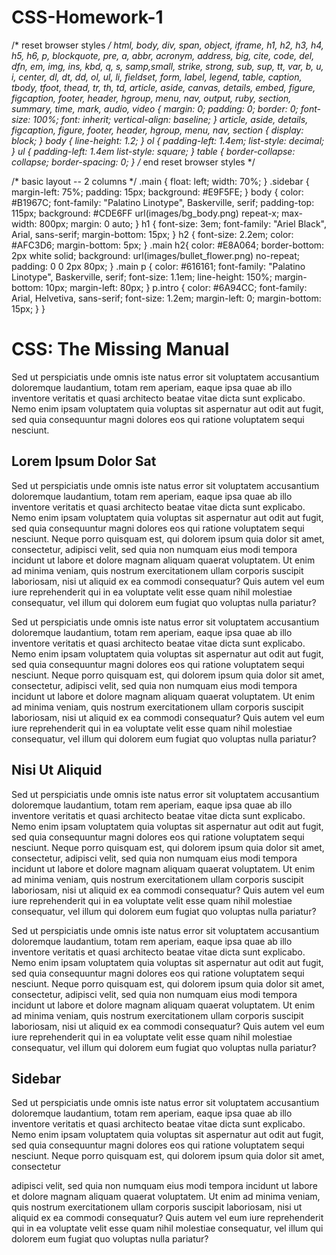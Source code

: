 # CSS-Homework-1

/* reset browser styles */
html, body, div, span, object, iframe, h1, h2, h3, h4, h5, h6, p, blockquote, pre, a, abbr, acronym, address, big, cite, code, del, dfn, em, img, ins, kbd, q, s, samp,small, strike, strong, sub, sup, tt, var, b, u, i, center, dl, dt, dd, ol, ul, li, fieldset, form, label, legend,
table, caption, tbody, tfoot, thead, tr, th, td, article, aside, canvas, details, embed, 
figure, figcaption, footer, header, hgroup, menu, nav, output, ruby, section, summary,
time, mark, audio, video {
	margin: 0;
	padding: 0;
	border: 0;
	font-size: 100%;
	font: inherit;
	vertical-align: baseline;
}
article, aside, details, figcaption, figure, footer, header, hgroup, menu, nav, section {
	display: block;
}
body {
	line-height: 1.2;
}
ol { 
	padding-left: 1.4em;
	list-style: decimal;
}
ul {
	padding-left: 1.4em
	list-style: square;
}
table {
	border-collapse: collapse;
	border-spacing: 0;
} 
/* end reset browser styles */

/* basic layout -- 2 columns */
.main {
	float: left;
	width: 70%;
}
.sidebar {
	margin-left: 75%;
	padding: 15px;
	background: #E9F5FE;
}
body {
	color: #B1967C;
	font-family: "Palatino Linotype", Baskerville, serif;
	padding-top: 115px;
	background: #CDE6FF url(images/bg_body.png) repeat-x;
	max-width: 800px;
	margin: 0 auto;
}
h1 {
	font-size: 3em;
	font-family: "Ariel Black", Arial, sans-serif;
	margin-bottom: 15px;
}
h2 {
    font-size: 2.2em;
    color: #AFC3D6;
	margin-bottom: 5px;
}
.main h2{
    color: #E8A064;
    border-bottom: 2px white solid;
    background: url(images/bullet_flower.png) no-repeat;
	padding: 0 0 2px 80px;
}
.main p {
	color: #616161;
	font-family: "Palatino Linotype", Baskerville, serif;
	font-size: 1.1em;
	line-height: 150%;
	margin-bottom: 10px;
	margin-left: 80px;
}
p.intro {
	color: #6A94CC;
	font-family: Arial, Helvetiva, sans-serif;
	font-size: 1.2em;
	margin-left: 0;
	margin-bottom: 15px;
}
}

<!doctype html>
<html>
<head>
<meta charset="UTF-8">
<title>CSS:The Missing Manual -- The Cascade</title>
<link href="styles.css" rel="stylesheet">
</head>
<body>
<h1>CSS: The Missing Manual</h1>
<div class="main">
  <p class="intro">Sed ut perspiciatis unde omnis iste natus error sit voluptatem accusantium doloremque laudantium, totam rem aperiam, eaque ipsa quae ab illo inventore veritatis et quasi architecto beatae vitae dicta sunt explicabo. Nemo enim ipsam voluptatem quia voluptas sit aspernatur aut odit aut fugit, sed quia consequuntur magni dolores eos qui ratione voluptatem sequi nesciunt. </p>
  <h2>Lorem Ipsum Dolor Sat</h2>
  <p>Sed ut perspiciatis unde omnis iste natus error sit voluptatem accusantium doloremque laudantium, totam rem aperiam, eaque ipsa quae ab illo inventore veritatis et quasi architecto beatae vitae dicta sunt explicabo. Nemo enim ipsam voluptatem quia voluptas sit aspernatur aut odit aut fugit, sed quia consequuntur magni dolores eos qui ratione voluptatem sequi nesciunt. Neque porro quisquam est, qui dolorem ipsum quia dolor sit amet, consectetur, adipisci velit, sed quia non numquam eius modi tempora incidunt ut labore et dolore magnam aliquam quaerat voluptatem. Ut enim ad minima veniam, quis nostrum exercitationem ullam corporis suscipit laboriosam, nisi ut aliquid ex ea commodi consequatur? Quis autem vel eum iure reprehenderit qui in ea voluptate velit esse quam nihil molestiae consequatur, vel illum qui dolorem eum fugiat quo voluptas nulla pariatur?</p>
<p>Sed ut perspiciatis unde omnis iste natus error sit voluptatem accusantium doloremque laudantium, totam rem aperiam, eaque ipsa quae ab illo inventore veritatis et quasi architecto beatae vitae dicta sunt explicabo. Nemo enim ipsam voluptatem quia voluptas sit aspernatur aut odit aut fugit, sed quia consequuntur magni dolores eos qui ratione voluptatem sequi nesciunt. Neque porro quisquam est, qui dolorem ipsum quia dolor sit amet, consectetur, adipisci velit, sed quia non numquam eius modi tempora incidunt ut labore et dolore magnam aliquam quaerat voluptatem. Ut enim ad minima veniam, quis nostrum exercitationem ullam corporis suscipit laboriosam, nisi ut aliquid ex ea commodi consequatur? Quis autem vel eum iure reprehenderit qui in ea voluptate velit esse quam nihil molestiae consequatur, vel illum qui dolorem eum fugiat quo voluptas nulla pariatur?</p>
  <h2>Nisi Ut Aliquid </h2>
  <p>Sed ut perspiciatis unde omnis iste natus error sit voluptatem accusantium doloremque laudantium, totam rem aperiam, eaque ipsa quae ab illo inventore veritatis et quasi architecto beatae vitae dicta sunt explicabo. Nemo enim ipsam voluptatem quia voluptas sit aspernatur aut odit aut fugit, sed quia consequuntur magni dolores eos qui ratione voluptatem sequi nesciunt. Neque porro quisquam est, qui dolorem ipsum quia dolor sit amet, consectetur, adipisci velit, sed quia non numquam eius modi tempora incidunt ut labore et dolore magnam aliquam quaerat voluptatem. Ut enim ad minima veniam, quis nostrum exercitationem ullam corporis suscipit laboriosam, nisi ut aliquid ex ea commodi consequatur? Quis autem vel eum iure reprehenderit qui in ea voluptate velit esse quam nihil molestiae consequatur, vel illum qui dolorem eum fugiat quo voluptas nulla pariatur?</p>
  <p>Sed ut perspiciatis unde omnis iste natus error sit voluptatem accusantium doloremque laudantium, totam rem aperiam, eaque ipsa quae ab illo inventore veritatis et quasi architecto beatae vitae dicta sunt explicabo. Nemo enim ipsam voluptatem quia voluptas sit aspernatur aut odit aut fugit, sed quia consequuntur magni dolores eos qui ratione voluptatem sequi nesciunt. Neque porro quisquam est, qui dolorem ipsum quia dolor sit amet, consectetur, adipisci velit, sed quia non numquam eius modi tempora incidunt ut labore et dolore magnam aliquam quaerat voluptatem. Ut enim ad minima veniam, quis nostrum exercitationem ullam corporis suscipit laboriosam, nisi ut aliquid ex ea commodi consequatur? Quis autem vel eum iure reprehenderit qui in ea voluptate velit esse quam nihil molestiae consequatur, vel illum qui dolorem eum fugiat quo voluptas nulla pariatur?</p>
</div>
<div class="sidebar">
<h2>Sidebar</h2>
<p>Sed ut perspiciatis unde omnis iste natus error sit voluptatem accusantium doloremque laudantium, totam rem aperiam, eaque ipsa quae ab illo inventore veritatis et quasi architecto beatae vitae dicta sunt explicabo. Nemo enim ipsam voluptatem quia voluptas sit aspernatur aut odit aut fugit, sed quia consequuntur magni dolores eos qui ratione voluptatem sequi nesciunt. Neque porro quisquam est, qui dolorem ipsum quia dolor sit amet, consectetur</p>
<p>adipisci velit, sed quia non numquam eius modi tempora incidunt ut labore et dolore magnam aliquam quaerat voluptatem. Ut enim ad minima veniam, quis nostrum exercitationem ullam corporis suscipit laboriosam, nisi ut aliquid ex ea commodi consequatur? Quis autem vel eum iure reprehenderit qui in ea voluptate velit esse quam nihil molestiae consequatur, vel illum qui dolorem eum fugiat quo voluptas nulla pariatur?</p>
</div>
</body>
</html>
